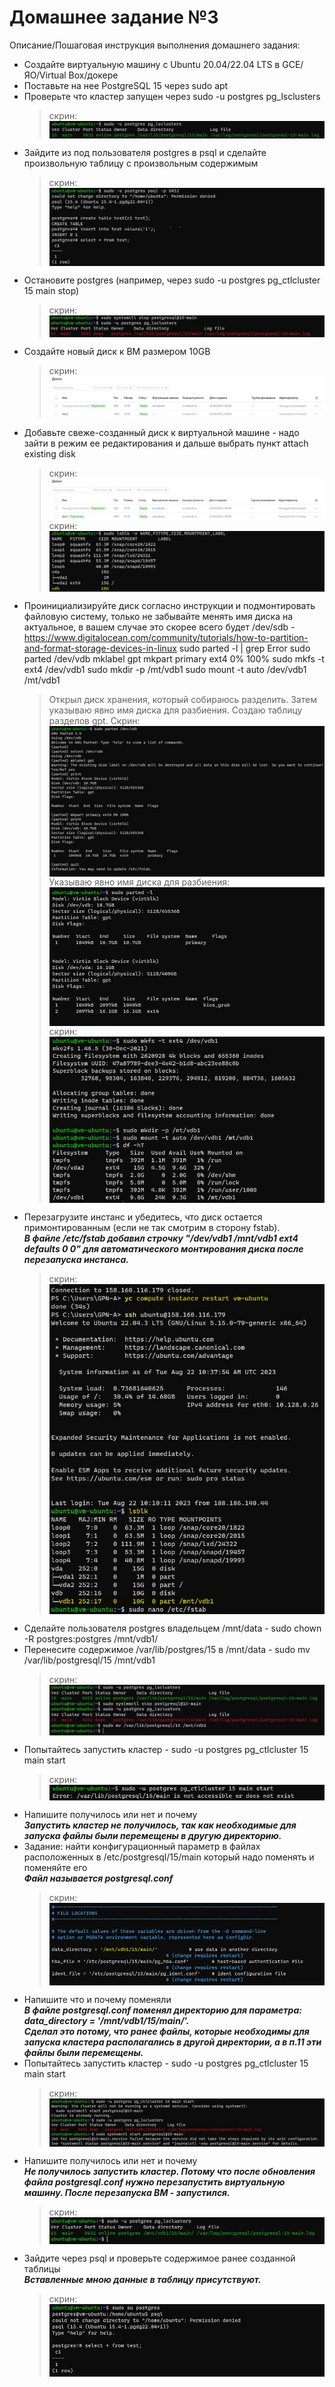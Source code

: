# Домашнее задание №3

Описание/Пошаговая инструкция выполнения домашнего задания:
* Создайте виртуальную машину c Ubuntu 20.04/22.04 LTS в GCE/ЯО/Virtual Box/докере
* Поставьте на нее PostgreSQL 15 через sudo apt
* Проверьте что кластер запущен через sudo -u postgres pg_lsclusters
  > скрин: <img src="pic/3.JPG" align="center" />
* Зайдите из под пользователя postgres в psql и сделайте произвольную таблицу с произвольным содержимым
  > скрин: <img src="pic/4.jpg" align="center" />
* Остановите postgres (например, через sudo -u postgres pg_ctlcluster 15 main stop)
  > скрин: <img src="pic/5.JPG" align="center" />
* Создайте новый диск к ВМ размером 10GB
  > скрин: <img src="pic/6.JPG" align="center" />
* Добавьте свеже-созданный диск к виртуальной машине - надо зайти в режим ее редактирования и дальше выбрать пункт attach existing disk
  > скрин: <img src="pic/7.JPG" align="center" />
  > скрин: <img src="pic/71.JPG" align="center" />
* Проинициализируйте диск согласно инструкции и подмонтировать файловую систему, только не забывайте менять имя диска на актуальное, в вашем случае это скорее всего будет /dev/sdb - https://www.digitalocean.com/community/tutorials/how-to-partition-and-format-storage-devices-in-linux
sudo parted -l | grep Error
sudo parted /dev/vdb mklabel gpt
mkpart primary ext4 0% 100%
sudo mkfs -t ext4 /dev/vdb1
sudo mkdir -p /mt/vdb1
sudo mount -t auto /dev/vdb1 /mt/vdb1
  > Открыл диск хранения, который собираюсь разделить. Затем указываю явно имя диска для разбиения. Создаю таблицу разделов gpt. Cкрин: <img src="pic/82.JPG" align="center" />
  > Указываю явно имя диска для разбиения: <img src="pic/83.JPG" align="center" />
  > скрин: <img src="pic/84.JPG" align="center" />
* Перезагрузите инстанс и убедитесь, что диск остается примонтированным (если не так смотрим в сторону fstab).
<br>__*В файле /etc/fstab добавил строчку "/dev/vdb1 /mnt/vdb1 ext4 defaults 0 0"  для автоматического монтирования диска после перезапуска инстанса.*__
  > скрин: <img src="pic/9.JPG" align="center" />
* Cделайте пользователя postgres владельцем /mnt/data - sudo chown -R postgres:postgres /mnt/vdb1/
* Перенесите содержимое /var/lib/postgres/15 в /mnt/data - sudo mv /var/lib/postgresql/15 /mnt/vdb1
  > скрин: <img src="pic/11.JPG" align="center" />
* Попытайтесь запустить кластер - sudo -u postgres pg_ctlcluster 15 main start
  > скрин: <img src="pic/12.JPG" align="center" />
* Напишите получилось или нет и почему
<br>__*Запустить кластер не получилось, так как необходимые для запуска файлы были перемещены в другую директорию.*__
* Задание: найти конфигурационный параметр в файлах расположенных в /etc/postgresql/15/main который надо поменять и поменяйте его
<br>__*Файл называется postgresql.conf*__
  > скрин: <img src="pic/14.JPG" align="center" />
* Напишите что и почему поменяли
<br>__*В файле postgresql.conf  поменял директорию для параметра: data_directory = '/mnt/vdb1/15/main/'.*__
<br>__*Сделал это потому, что ранее файлы, которые необходимы для запуска кластера располагались в другой директории, а в п.11 эти файлы были перемещены.*__
* Попытайтесь запустить кластер - sudo -u postgres pg_ctlcluster 15 main start
  > скрин: <img src="pic/16.JPG" align="center" />
* Напишите получилось или нет и почему
<br>__*Не получилось запустить кластер.  Потому что после обновления файла postgresql.conf нужно перезапустить виртуальную машину. После перезапуска ВМ - запустился.*__
  > скрин: <img src="pic/17.JPG" align="center" />
* Зайдите через psql и проверьте содержимое ранее созданной таблицы
<br>__*Вставленные мною данные в таблицу присутствуют.*__
  > скрин: <img src="pic/18.JPG" align="center" />

